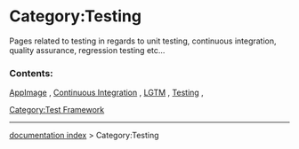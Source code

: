 # Category:Testing
Pages related to testing in regards to unit testing, continuous integration, quality assurance, regression testing etc\...

### Contents:

[AppImage](AppImage.md) , [Continuous Integration](Continuous_Integration.md) , [LGTM](LGTM.md) , [Testing](Testing.md) ,

[Category:Test Framework](Category:Test_Framework.md)

---
[documentation index](../README.md) > Category:Testing
